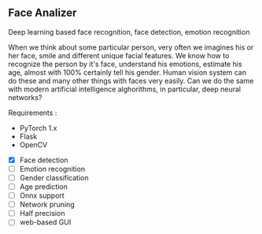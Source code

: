 ## Face Analizer
Deep learning based face recognition, face detection, emotion recognition

When we think about some particular person, very often we imagines his or her face, smile and different unique facial features.
We know how to recognize the person by it's face, understand his emotions, estimate his age, almost with 100% certainly tell his gender.
Human vision system can do these and many other things with faces very easily.
Can we do the same with modern artificial intelligence alghorithms, in particular, deep neural networks? 

Requirements :
- PyTorch 1.x
- Flask
- OpenCV

- [x] Face detection
- [ ] Emotion recognition
- [ ] Gender classification
- [ ] Age prediction
- [ ] Onnx support
- [ ] Network pruning
- [ ] Half precision
- [ ] web-based GUI

